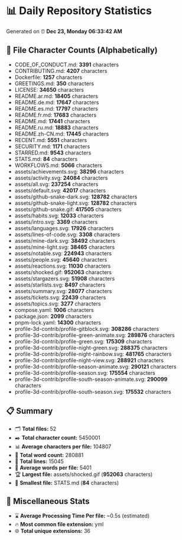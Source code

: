 # 📊 Daily Repository Statistics
Generated on ⏰ **Dec 23, Monday 06:33:42 AM**

## 📂 File Character Counts (Alphabetically)
- CODE_OF_CONDUCT.md: **3391** characters
- CONTRIBUTING.md: **4207** characters
- Dockerfile: **1257** characters
- GREETINGS.md: **350** characters
- LICENSE: **34650** characters
- README.ar.md: **18405** characters
- README.de.md: **17647** characters
- README.es.md: **17797** characters
- README.fr.md: **17683** characters
- README.md: **17441** characters
- README.ru.md: **18883** characters
- README.zh-CN.md: **17445** characters
- RECENT.md: **5551** characters
- SECURITY.md: **1171** characters
- STARRED.md: **9543** characters
- STATS.md: **84** characters
- WORKFLOWS.md: **5066** characters
- assets/achievements.svg: **38296** characters
- assets/activity.svg: **24084** characters
- assets/all.svg: **237254** characters
- assets/default.svg: **42017** characters
- assets/github-snake-dark.svg: **128782** characters
- assets/github-snake-light.svg: **128782** characters
- assets/github-snake.gif: **417505** characters
- assets/habits.svg: **12033** characters
- assets/intro.svg: **3369** characters
- assets/languages.svg: **17926** characters
- assets/lines-of-code.svg: **3308** characters
- assets/mine-dark.svg: **38492** characters
- assets/mine-light.svg: **38465** characters
- assets/notable.svg: **224943** characters
- assets/people.svg: **45640** characters
- assets/reactions.svg: **11030** characters
- assets/shocked.gif: **952063** characters
- assets/stargazers.svg: **51908** characters
- assets/starlists.svg: **8497** characters
- assets/summary.svg: **28077** characters
- assets/tickets.svg: **22439** characters
- assets/topics.svg: **3277** characters
- compose.yaml: **1006** characters
- package.json: **2099** characters
- pnpm-lock.yaml: **14300** characters
- profile-3d-contrib/profile-gitblock.svg: **308286** characters
- profile-3d-contrib/profile-green-animate.svg: **289876** characters
- profile-3d-contrib/profile-green.svg: **175309** characters
- profile-3d-contrib/profile-night-green.svg: **288375** characters
- profile-3d-contrib/profile-night-rainbow.svg: **481765** characters
- profile-3d-contrib/profile-night-view.svg: **288921** characters
- profile-3d-contrib/profile-season-animate.svg: **290121** characters
- profile-3d-contrib/profile-season.svg: **175554** characters
- profile-3d-contrib/profile-south-season-animate.svg: **290099** characters
- profile-3d-contrib/profile-south-season.svg: **175532** characters

## 📋 Summary
- 🗂️ **Total files:** 52
- ✒️ **Total character count:** 5450001
- 📊 **Average characters per file:** 104807
- 📝 **Total word count:** 280881
- 🧾 **Total lines:** 15045
- 📐 **Average words per file:** 5401
- 🏆 **Largest file:** assets/shocked.gif (**952063** characters)
- 🥉 **Smallest file:** STATS.md (**84** characters)

## 🌟 Miscellaneous Stats
- ⌛ **Average Processing Time Per file:** ~0.5s (estimated)
- 🔥 **Most common file extension:** yml
- 🌐 **Total unique extensions:** 36
